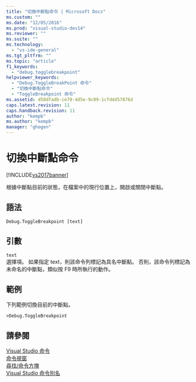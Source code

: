 ```yaml
---
title: "切換中斷點命令 | Microsoft Docs"
ms.custom: ""
ms.date: "12/05/2016"
ms.prod: "visual-studio-dev14"
ms.reviewer: ""
ms.suite: ""
ms.technology: 
  - "vs-ide-general"
ms.tgt_pltfrm: ""
ms.topic: "article"
f1_keywords: 
  - "debug.togglebreakpoint"
helpviewer_keywords: 
  - "Debug.ToggleBreakPoint 命令"
  - "切換中斷點命令"
  - "ToggleBreakpoint 命令"
ms.assetid: d50dfadb-ce79-4d5e-9c09-1cfddd57876d
caps.latest.revision: 11
caps.handback.revision: 11
author: "kempb"
ms.author: "kempb"
manager: "ghogen"
---
```

# 切換中斷點命令
[!INCLUDE[vs2017banner](../../code-quality/includes/vs2017banner.md)]

根據中斷點目前的狀態，在檔案中的現行位置上，開啟或關閉中斷點。  
  
## 語法  
  
```  
Debug.ToggleBreakpoint [text]  
```  
  
## 引數  
 `text`  
 選擇項。  如果指定 text，則該命令列標記為具名中斷點。  否則，該命令列標記為未命名的中斷點，類似按 F9 時所執行的動作。  
  
## 範例  
 下列範例切換目前的中斷點。  
  
```  
>Debug.ToggleBreakpoint  
```  
  
## 請參閱  
 [Visual Studio 命令](../../ide/reference/visual-studio-commands.md)   
 [命令視窗](../../ide/reference/command-window.md)   
 [尋找\/命令方塊](../../ide/find-command-box.md)   
 [Visual Studio 命令別名](../../ide/reference/visual-studio-command-aliases.md)